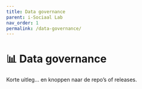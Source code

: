 ```yaml
---
title: Data governance
parent: i-Sociaal Lab
nav_order: 1
permalink: /data-governance/
---
```


# 📊 Data governance
Korte uitleg… en knoppen naar de repo’s of releases.
